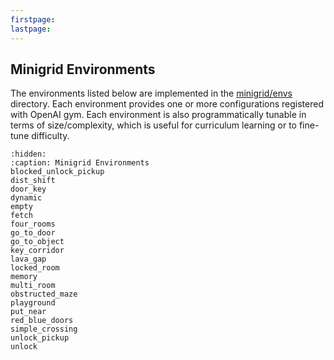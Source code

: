 ```yaml
---
firstpage:
lastpage:
---
```


## Minigrid Environments

The environments listed below are implemented in the [minigrid/envs](/minigrid/envs) directory.
Each environment provides one or more configurations registered with OpenAI gym. Each environment
is also programmatically tunable in terms of size/complexity, which is useful for curriculum learning
or to fine-tune difficulty.

```{toctree}
:hidden:
:caption: Minigrid Environments
blocked_unlock_pickup
dist_shift
door_key
dynamic
empty
fetch
four_rooms
go_to_door
go_to_object
key_corridor
lava_gap
locked_room
memory
multi_room
obstructed_maze
playground
put_near
red_blue_doors
simple_crossing
unlock_pickup
unlock

```
